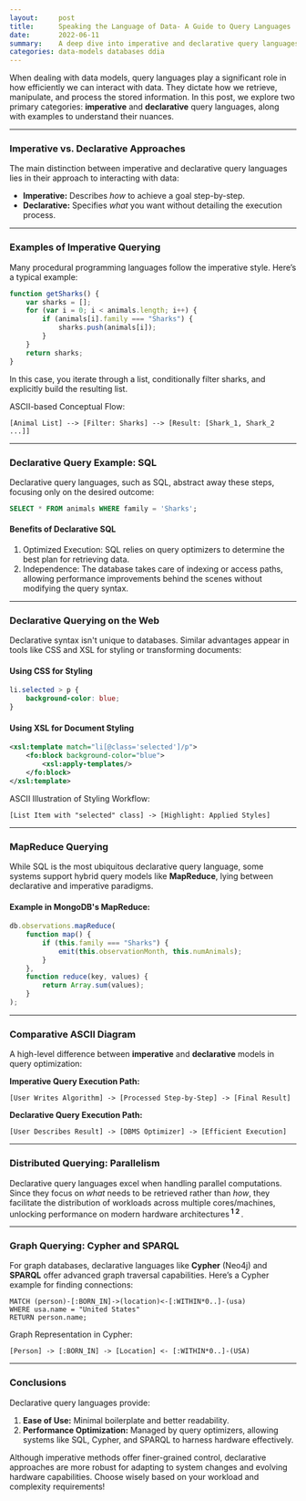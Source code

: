 ```yaml
---
layout:     post  
title:      Speaking the Language of Data- A Guide to Query Languages
date:       2022-06-11
summary:    A deep dive into imperative and declarative query languages, with examples and illustrations for better understanding.
categories: data-models databases ddia
---
```


When dealing with data models, query languages play a significant role in how efficiently we can interact with data. They dictate how we retrieve, manipulate, and process the stored information. In this post, we explore two primary categories: **imperative** and **declarative** query languages, along with examples to understand their nuances.
   
---  

### **Imperative vs. Declarative Approaches**

The main distinction between imperative and declarative query languages lies in their approach to interacting with data:

- **Imperative:** Describes *how* to achieve a goal step-by-step.
- **Declarative:** Specifies *what* you want without detailing the execution process.

---  

### **Examples of Imperative Querying**

Many procedural programming languages follow the imperative style. Here’s a typical example:

```javascript  
function getSharks() {  
    var sharks = [];  
    for (var i = 0; i < animals.length; i++) {  
        if (animals[i].family === "Sharks") {  
            sharks.push(animals[i]);  
        }  
    }  
    return sharks;  
}  
```  

In this case, you iterate through a list, conditionally filter sharks, and explicitly build the resulting list.

ASCII-based Conceptual Flow:

```plaintext  
[Animal List] --> [Filter: Sharks] --> [Result: [Shark_1, Shark_2 ...]]  
```  
   
---  

### **Declarative Query Example: SQL**
Declarative query languages, such as SQL, abstract away these steps, focusing only on the desired outcome:

```sql  
SELECT * FROM animals WHERE family = 'Sharks';  
```  

#### **Benefits of Declarative SQL**

1. Optimized Execution: SQL relies on query optimizers to determine the best plan for retrieving data.
2. Independence: The database takes care of indexing or access paths, allowing performance improvements behind the scenes without modifying the query syntax.

---  

### **Declarative Querying on the Web**

Declarative syntax isn't unique to databases. Similar advantages appear in tools like CSS and XSL for styling or transforming documents:

#### Using CSS for Styling
```css  
li.selected > p {  
    background-color: blue;  
}  
```  

#### Using XSL for Document Styling
```xml  
<xsl:template match="li[@class='selected']/p">  
    <fo:block background-color="blue">  
        <xsl:apply-templates/>  
    </fo:block>  
</xsl:template>  
```  

ASCII Illustration of Styling Workflow:

```plaintext  
[List Item with "selected" class] -> [Highlight: Applied Styles]  
```  
   
---  

### **MapReduce Querying**

While SQL is the most ubiquitous declarative query language, some systems support hybrid query models like **MapReduce**, lying between declarative and imperative paradigms.

#### Example in MongoDB's MapReduce:

```javascript  
db.observations.mapReduce(  
    function map() {  
        if (this.family === "Sharks") {  
            emit(this.observationMonth, this.numAnimals);  
        }  
    },  
    function reduce(key, values) {  
        return Array.sum(values);  
    }  
);  
```  
   
---  

### **Comparative ASCII Diagram**
A high-level difference between **imperative** and **declarative** models in query optimization:

**Imperative Query Execution Path:**

```plaintext  
[User Writes Algorithm] -> [Processed Step-by-Step] -> [Final Result]  
```  

**Declarative Query Execution Path:**

```plaintext  
[User Describes Result] -> [DBMS Optimizer] -> [Efficient Execution]  
```  
   
---  

### **Distributed Querying: Parallelism**

Declarative query languages excel when handling parallel computations. Since they focus on *what* needs to be retrieved rather than *how*, they facilitate the distribution of workloads across multiple cores/machines, unlocking performance on modern hardware architectures<sup><span title="undefined assistant-4XZVpHktbtSH4a7YRueaoR"><strong> 1 </strong></span></sup><sup><span title="undefined assistant-4XZVpHktbtSH4a7YRueaoR"><strong> 2 </strong></span></sup>.
  
---  

### **Graph Querying: Cypher and SPARQL**

For graph databases, declarative languages like **Cypher** (Neo4j) and **SPARQL** offer advanced graph traversal capabilities. Here’s a Cypher example for finding connections:

```cypher  
MATCH (person)-[:BORN_IN]->(location)<-[:WITHIN*0..]-(usa)  
WHERE usa.name = "United States"  
RETURN person.name;  
```  

Graph Representation in Cypher:

```plaintext  
[Person] -> [:BORN_IN] -> [Location] <- [:WITHIN*0..]-(USA)  
```  
   
---  

### **Conclusions**

Declarative query languages provide:

1. **Ease of Use:** Minimal boilerplate and better readability.
2. **Performance Optimization:** Managed by query optimizers, allowing systems like SQL, Cypher, and SPARQL to harness hardware effectively.

Although imperative methods offer finer-grained control, declarative approaches are more robust for adapting to system changes and evolving hardware capabilities. Choose wisely based on your workload and complexity requirements!  